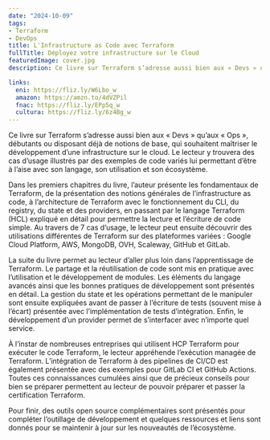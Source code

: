 ```yaml
---
date: "2024-10-09"
tags:
- Terraform
- DevOps
title: L'Infrastructure as Code avec Terraform
fullTitle: Déployez votre infrastructure sur le Cloud
featuredImage: cover.jpg
description: Ce livre sur Terraform s’adresse aussi bien aux « Devs » qu’aux « Ops », débutants ou disposant déjà de notions de base, qui souhaitent maîtriser le développement d’une infrastructure sur le cloud. Le lecteur y trouvera des cas d’usage illustrés par des exemples de code variés lui permettant d’être à l’aise avec son langage, son utilisation et son écosystème.

links:
  eni: https://fliz.ly/W6Lbo_w
  amazon: https://amzn.to/4dVZPil
  fnac: https://fliz.ly/EPp5q_w
  cultura: https://fliz.ly/6z4Bg_w
---
```

Ce livre sur Terraform s’adresse aussi bien aux « Devs » qu’aux « Ops », débutants ou disposant déjà de notions de base, qui souhaitent maîtriser le développement d’une infrastructure sur le cloud. Le lecteur y trouvera des cas d’usage illustrés par des exemples de code variés lui permettant d’être à l’aise avec son langage, son utilisation et son écosystème.

Dans les premiers chapitres du livre, l’auteur présente les fondamentaux de Terraform, de la présentation des notions générales de l’infrastructure as code, à l’architecture de Terraform avec le fonctionnement du CLI, du registry, du state et des providers, en passant par le langage Terraform (HCL) expliqué en détail pour permettre la lecture et l’écriture de code simple. Au travers de 7 cas d’usage, le lecteur peut ensuite découvrir des utilisations différentes de Terraform sur des plateformes variées : Google Cloud Platform, AWS, MongoDB, OVH, Scaleway, GitHub et GitLab.

La suite du livre permet au lecteur d’aller plus loin dans l’apprentissage de Terraform. Le partage et la réutilisation de code sont mis en pratique avec l’utilisation et le développement de modules. Les éléments du langage avancés ainsi que les bonnes pratiques de développement sont présentés en détail. La gestion du state et les opérations permettant de le manipuler sont ensuite expliquées avant de passer à l’écriture de tests (souvent mise à l’écart) présentée avec l’implémentation de tests d’intégration. Enfin, le développement d’un provider permet de s’interfacer avec n’importe quel service.

À l’instar de nombreuses entreprises qui utilisent HCP Terraform pour exécuter le code Terraform, le lecteur appréhende l’exécution managée de Terraform. L’intégration de Terraform à des pipelines de CI/CD est également présentée avec des exemples pour GitLab CI et GitHub Actions. Toutes ces connaissances cumulées ainsi que de précieux conseils pour bien se préparer permettent au lecteur de pouvoir préparer et passer la certification Terraform.

Pour finir, des outils open source complémentaires sont présentés pour compléter l’outillage de développement et quelques ressources et liens sont donnés pour se maintenir à jour sur les nouveautés de l’écosystème.